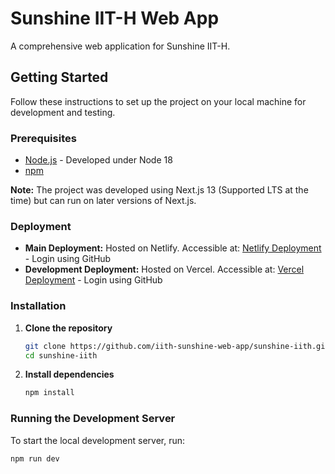 # Sunshine IIT-H Web App

A comprehensive web application for Sunshine IIT-H.

## Getting Started

Follow these instructions to set up the project on your local machine for development and testing.

### Prerequisites

- [Node.js](https://nodejs.org/) - Developed under Node 18
- [npm](https://www.npmjs.com/)

**Note:** The project was developed using Next.js 13 (Supported LTS at the time) but can run on later versions of Next.js.

### Deployment

- **Main Deployment:** Hosted on Netlify. Accessible at: [Netlify Deployment](https://65fb0c5bbc3c6800082e6eb5--sunshine-iith.netlify.app/) - Login using GitHub
- **Development Deployment:** Hosted on Vercel. Accessible at: [Vercel Deployment](https://sunshine-iith.vercel.app/) - Login using GitHub

### Installation

1. **Clone the repository**

    ```bash
    git clone https://github.com/iith-sunshine-web-app/sunshine-iith.git
    cd sunshine-iith
    ```

2. **Install dependencies**

    ```bash
    npm install
    ```

### Running the Development Server

To start the local development server, run:

```bash
npm run dev
